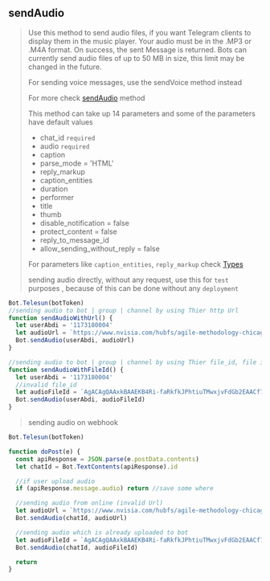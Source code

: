 ## sendAudio

> Use this method to send audio files, if you want Telegram clients to display them in the music player. Your audio must be in the .MP3 or .M4A format. On success, the sent Message is returned. Bots can currently send audio files of up to 50 MB in size, this limit may be changed in the future.
>
> For sending voice messages, use the sendVoice method instead
>
> For more check [sendAudio](https://core.telegram.org/bots/api#sendaudio) method
>
> This method can take up 14 parameters and
> some of the parameters have default values
>
> - chat_id `required`
> - audio `required`
> - caption
> - parse_mode = 'HTML'
> - reply_markup
> - caption_entities
> - duration
> - performer
> - title
> - thumb
> - disable_notification = false
> - protect_content = false
> - reply_to_message_id
> - allow_sending_without_reply = false
>
> For parameters like `caption_entities`, `reply_markup` check [Types](https://github.com/abdiu34567/telesn.js/tree/main/Docs/Types)
>
> sending audio directly, without any request, use this for `test` purposes , because of this can be done without any `deployment`

```js
Bot.Telesun(botToken)
//sending audio to bot | group | channel by using Thier http Url
function sendAudioWithUrl() {
  let userAbdi = '1173180004'
  let audioUrl = `https://www.nvisia.com/hubfs/agile-methodology-chicago.mp3`
  Bot.sendAudio(userAbdi, audioUrl)
}

//sending audio to bot | group | channel by using Thier file_id, file id can be found only if you upload file on Bot | group | channel
function sendAudioWithFileId() {
  let userAbdi = '1173180004'
  //invalid file_id
  let audioFileId = `AgACAgQAAxkBAAEKB4Ri-faRkfkJPhtiuTMwxjvFdGb2EAACf7gxG5ZTyVNio98lZ7PwIgEAAwIAA3MAAykE`
  Bot.sendAudio(userAbdi, audioFileId)
}
```

> sending audio on webhook

```js
Bot.Telesun(botToken)

function doPost(e) {
  const apiResponse = JSON.parse(e.postData.contents)
  let chatId = Bot.TextContents(apiResponse).id

  //if user upload audio
  if (apiResponse.message.audio) return //save some where

  //sending audio from online (invalid Url)
  let audioUrl = `https://www.nvisia.com/hubfs/agile-methodology-chicago.mp3`
  Bot.sendAudio(chatId, audioUrl)

  //sending audio which is already uploaded to bot
  let audioFileId = `AgACAgQAAxkBAAEKB4Ri-faRkfkJPhtiuTMwxjvFdGb2EAACf7gxG5ZTyVNio98lZ7PwIgEAAwIAA3MAAykE`
  Bot.sendAudio(chatId, audioFileId)

  return
}
```
